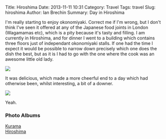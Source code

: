 Title: Hiroshima
Date: 2013-11-11 10:31
Category: Travel
Tags: travel
Slug: hiroshima
Author: Ian Brechin
Summary: Day in Hiroshima


I'm really starting to enjoy okonomiyaki. Correct me if I'm wrong, but I don't think I've seen it offered at any of the Japanese food joints in London (Wagamamas etc), which is a pity because it's tasty and filling. I am currently in Hiroshima, and for dinner I went to a building which contains three floors just of independant okonomiyaki stalls. If one had the time I expect it would be possible to narrow down precisely which one does the dish the best, but as it is I had to go with the one where the cook was an awesome little old lady.

![](https://lh5.googleusercontent.com/-UUZ81FOac0M/UoC2bz3xdTI/AAAAAAAADn8/buoXBVTVUIs/s768/DSC00712.JPG)

It was delicious, which made a more cheerful end to a day which had otherwise been, whilst interesting, a bit of a downer.

![](https://lh5.googleusercontent.com/-u342mpcjCOc/UoC14yeBCBI/AAAAAAAADm4/EEvaU9iwOFU/s768/DSC00694.JPG)

Yeah.

### Photo Albums

[Kurama](https://picasaweb.google.com/110277251572045373854/Kurama?authuser=0&authkey=Gv1sRgCP_T5KOToom4BA&feat=directlink)  
[Hiroshima](https://picasaweb.google.com/110277251572045373854/Hiroshima?authuser=0&authkey=Gv1sRgCPDV38_L2p77Sg&feat=directlink)  